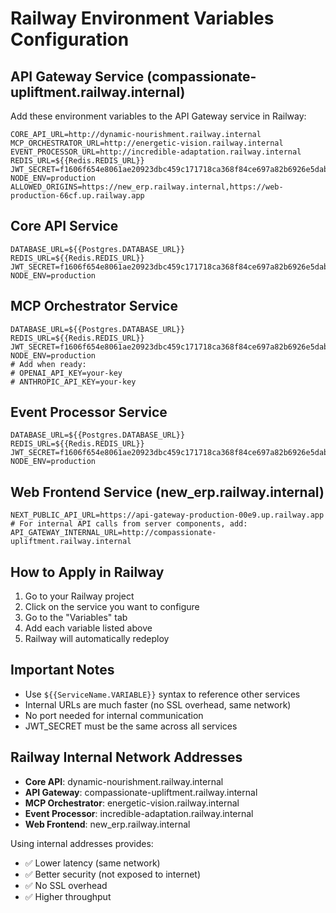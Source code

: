 # Railway Environment Variables Configuration

## API Gateway Service (compassionate-upliftment.railway.internal)

Add these environment variables to the API Gateway service in Railway:

```
CORE_API_URL=http://dynamic-nourishment.railway.internal
MCP_ORCHESTRATOR_URL=http://energetic-vision.railway.internal
EVENT_PROCESSOR_URL=http://incredible-adaptation.railway.internal
REDIS_URL=${{Redis.REDIS_URL}}
JWT_SECRET=f1606f654e8061ae20923dbc459c171718ca368f84ce697a82b6926e5dabd07f
NODE_ENV=production
ALLOWED_ORIGINS=https://new_erp.railway.internal,https://web-production-66cf.up.railway.app
```

## Core API Service

```
DATABASE_URL=${{Postgres.DATABASE_URL}}
REDIS_URL=${{Redis.REDIS_URL}}
JWT_SECRET=f1606f654e8061ae20923dbc459c171718ca368f84ce697a82b6926e5dabd07f
NODE_ENV=production
```

## MCP Orchestrator Service

```
DATABASE_URL=${{Postgres.DATABASE_URL}}
REDIS_URL=${{Redis.REDIS_URL}}
JWT_SECRET=f1606f654e8061ae20923dbc459c171718ca368f84ce697a82b6926e5dabd07f
NODE_ENV=production
# Add when ready:
# OPENAI_API_KEY=your-key
# ANTHROPIC_API_KEY=your-key
```

## Event Processor Service

```
DATABASE_URL=${{Postgres.DATABASE_URL}}
REDIS_URL=${{Redis.REDIS_URL}}
JWT_SECRET=f1606f654e8061ae20923dbc459c171718ca368f84ce697a82b6926e5dabd07f
NODE_ENV=production
```

## Web Frontend Service (new_erp.railway.internal)

```
NEXT_PUBLIC_API_URL=https://api-gateway-production-00e9.up.railway.app
# For internal API calls from server components, add:
API_GATEWAY_INTERNAL_URL=http://compassionate-upliftment.railway.internal
```

## How to Apply in Railway

1. Go to your Railway project
2. Click on the service you want to configure
3. Go to the "Variables" tab
4. Add each variable listed above
5. Railway will automatically redeploy

## Important Notes

- Use `${{ServiceName.VARIABLE}}` syntax to reference other services
- Internal URLs are much faster (no SSL overhead, same network)
- No port needed for internal communication
- JWT_SECRET must be the same across all services

## Railway Internal Network Addresses

- **Core API**: dynamic-nourishment.railway.internal
- **API Gateway**: compassionate-upliftment.railway.internal
- **MCP Orchestrator**: energetic-vision.railway.internal
- **Event Processor**: incredible-adaptation.railway.internal
- **Web Frontend**: new_erp.railway.internal

Using internal addresses provides:
- ✅ Lower latency (same network)
- ✅ Better security (not exposed to internet)
- ✅ No SSL overhead
- ✅ Higher throughput